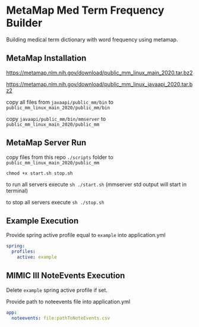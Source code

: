# MetaMap Med Term Frequency Builder

Building medical term dictionary with word frequency using metamap.

## MetaMap Installation

https://metamap.nlm.nih.gov/download/public_mm_linux_main_2020.tar.bz2

https://metamap.nlm.nih.gov/download/public_mm_linux_javaapi_2020.tar.bz2

copy all files from `javaapi/public_mm/bin` to `public_mm_linux_main_2020/public_mm/bin`

copy `javaapi/public_mm/bin/mmserver` to `public_mm_linux_main_2020/public_mm`

## MetaMap Server Run

copy files from this repo `./scripts` folder to `public_mm_linux_main_2020/public_mm`

`chmod +x start.sh stop.sh`

to run all servers execute `sh ./start.sh` (mmserver std output will start in terminal)

to stop all servers execute `sh ./stop.sh`

## Example Execution

Provide spring active profile equal to `example` into application.yml

```yaml
spring:
  profiles:
    active: example
```

## MIMIC III NoteEvents Execution

Delete `example` spring active profile if set.

Provide path to noteevents file into application.yml

```yaml
app:
  noteevents: file:pathToNoteEvents.csv
```
